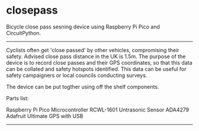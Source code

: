 # closepass
Bicycle close pass sesning device using Raspberry Pi Pico and CircuitPython.

----

Cyclists often get 'close passed' by other vehicles, compromising their safety. Advised close pass distance in the UK is 1.5m. The purpose of the device is to record close passes and their GPS coordinates, so that this data can be collated and safety hotspots identified. This data can be useful for safety campaigners or local councils conducting surveys.

The device can be put togther using off the shelf components.

Parts list:

Raspberry Pi Pico Microcontroller
RCWL-1601 Untrasonic Sensor
ADA4279 Adafruit Ultimate GPS with USB

----
